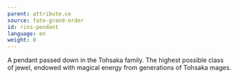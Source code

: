 ```yaml
---
parent: attribute.ce
source: fate-grand-order
id: rins-pendant
language: en
weight: 0
---
```


A pendant passed down in the Tohsaka family.
The highest possible class of jewel, endowed with magical energy from generations of Tohsaka mages.
